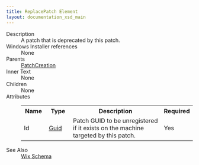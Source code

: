```yaml
---
title: ReplacePatch Element
layout: documentation_xsd_main
---
```

<dl>
  <dt>Description</dt>
  <dd>A patch that is deprecated by this patch.</dd>
  <dt>Windows Installer references</dt>
  <dd>None</dd>
  <dt>Parents</dt>
  <dd>
    <a href="../patchcreation/">PatchCreation</a>
  </dd>
  <dt>Inner Text</dt>
  <dd>None</dd>
  <dt>Children</dt>
  <dd>None</dd>
  <dt>Attributes</dt>
  <dd>
    <table cellspacing="0" cellpadding="0" class="schema">
      <tr>
        <th width="15%">Name</th>
        <th width="15%">Type</th>
        <th width="65%">Description</th>
        <th width="15%">Required</th>
      </tr>
      <tr>
        <td>Id</td>
        <td><a href="../simple_type_guid/">Guid</a></td>
        <td>Patch GUID to be unregistered if it exists on the machine targeted by this patch.</td>
        <td>Yes</td>
      </tr>
    </table>
  </dd>
  <dt>See Also</dt>
  <dd>
    <a href="../wix">Wix Schema</a>
  </dd>
</dl>

